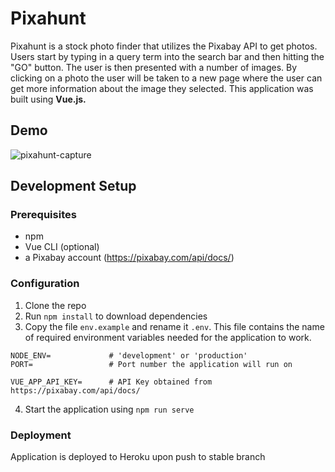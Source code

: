 # Pixahunt
Pixahunt is a stock photo finder that utilizes the Pixabay API to get photos. Users start by 
typing in a query term into the search bar and then hitting the "GO" button. The user is then 
presented with a number of images. By clicking on a photo the user will be taken to a new 
page where the user can get more information about the image they selected. This application was 
built using **Vue.js.**

## Demo
![pixahunt-capture](pixahunt-capture.gif)

## Development Setup

### Prerequisites
- npm 
- Vue CLI (optional)
- a Pixabay account (https://pixabay.com/api/docs/)

### Configuration
1) Clone the repo
2) Run `npm install` to download dependencies
3) Copy the file `env.example` and rename it `.env`. This file contains the 
name of required environment variables needed for the application to work.


```
NODE_ENV=             # 'development' or 'production'
PORT=                 # Port number the application will run on

VUE_APP_API_KEY=      # API Key obtained from https://pixabay.com/api/docs/
```
4) Start the application using `npm run serve`


### Deployment
Application is deployed to Heroku upon push to stable branch
